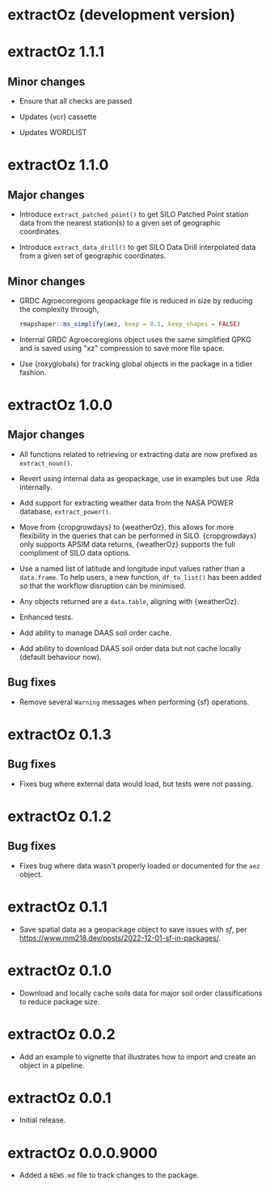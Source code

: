 # extractOz (development version)

# extractOz 1.1.1

## Minor changes

-   Ensure that all checks are passed

  -   Updates {vcr} cassette

  -   Updates WORDLIST

# extractOz 1.1.0

## Major changes

-   Introduce `extract_patched_point()` to get SILO Patched Point station data from the nearest station(s) to a given set of geographic coordinates.

-   Introduce `extract_data_drill()` to get SILO Data Drill interpolated data from a given set of geographic coordinates.

## Minor changes

-   GRDC Agroecoregions geopackage file is reduced in size by reducing the complexity through,
    ```r
    rmapshaper::ms_simplify(aez, keep = 0.1, keep_shapes = FALSE)
    ```
    
-   Internal GRDC Agroecoregions object uses the same simplified GPKG and is saved using "xz" compression to save more file space.

-   Use {roxyglobals} for tracking global objects in the package in a tidier fashion.

# extractOz 1.0.0

## Major changes

-   All functions related to retrieving or extracting data are now prefixed as `extract_noun()`.

-   Revert using internal data as geopackage, use in examples but use .Rda internally.

-   Add support for extracting weather data from the NASA POWER database, `extract_power()`.

-   Move from {cropgrowdays} to {weatherOz}, this allows for more flexibility in the queries that can be performed in SILO.
{cropgrowdays} only supports APSIM data returns, {weatherOz} supports the full compliment of SILO data options.

-   Use a named list of latitude and longitude input values rather than a `data.frame`.
To help users, a new function, `df_to_list()` has been added so that the workflow disruption can be minimised.

-   Any objects returned are a `data.table`, aligning with {weatherOz}.

-   Enhanced tests.

-   Add ability to manage DAAS soil order cache.

-   Add ability to download DAAS soil order data but not cache locally (default behaviour now).

## Bug fixes

-   Remove several `Warning` messages when performing {sf} operations.

# extractOz 0.1.3

## Bug fixes

-   Fixes bug where external data would load, but tests were not passing.

# extractOz 0.1.2

## Bug fixes

-   Fixes bug where data wasn't properly loaded or documented for the `aez` object.

# extractOz 0.1.1

-   Save spatial data as a geopackage object to save issues with *sf*, per <https://www.mm218.dev/posts/2022-12-01-sf-in-packages/>.

# extractOz 0.1.0

-   Download and locally cache soils data for major soil order classifications to reduce package size.

# extractOz 0.0.2

-   Add an example to vignette that illustrates how to import and create an object in a pipeline.

# extractOz 0.0.1

-   Initial release.

# extractOz 0.0.0.9000

-   Added a `NEWS.md` file to track changes to the package.

